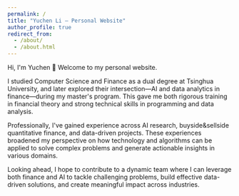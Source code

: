 ```yaml
---
permalink: /
title: "Yuchen Li – Personal Website"
author_profile: true
redirect_from: 
  - /about/
  - /about.html
---
```


Hi, I'm Yuchen 👋 Welcome to my personal website.

I studied Computer Science and Finance as a dual degree at Tsinghua University, and later explored their intersection—AI and data analytics in finance—during my master's program. This gave me both rigorous training in financial theory and strong technical skills in programming and data analysis.

Professionally, I've gained experience across AI research, buyside&sellside quantitative finance, and data-driven projects. These experiences broadened my perspective on how technology and algorithms can be applied to solve complex problems and generate actionable insights in various domains.

Looking ahead, I hope to contribute to a dynamic team where I can leverage both finance and AI to tackle challenging problems, build effective data-driven solutions, and create meaningful impact across industries.
